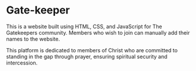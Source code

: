 # Gate-keeper

This is a website built using HTML, CSS, and JavaScript for The Gatekeepers community. Members who wish to join can manually add their names to the website.

This platform is dedicated to members of Christ who are committed to standing in the gap through prayer, ensuring spiritual security and intercession.
